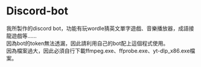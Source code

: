 # Discord-bot
我所製作的discord bot，功能有玩wordle猜英文單字遊戲、音樂播放器，成語接龍遊戲等......
<br>因為bot的token無法透漏，因此請利用自己的bot配上這個程式使用。<br>
因為檔案過大，因此必須自行下載ffmpeg.exe、ffprobe.exe、yt-dlp_x86.exe檔案。

